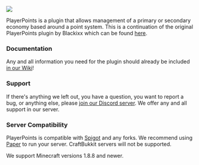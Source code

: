 ![](https://imgur.com/TFTzDud.png)

PlayerPoints is a plugin that allows management of a primary or secondary economy based around a point system. This is a
continuation of the original PlayerPoints plugin by Blackixx which can be
found [here](https://github.com/Mitsugaru/PlayerPoints).

### Documentation

Any and all information you need for the plugin should already be
included [in our Wiki](https://github.com/Rosewood-Development/PlayerPoints/wiki)!

### Support

If there's anything we left out, you have a question, you want to report a bug, or anything else,
please [join our Discord server](https://discord.gg/MgUsTBK). We offer any and all support in our server.

### Server Compatibility

PlayerPoints is compatible with [Spigot](https://www.spigotmc.org/) and any forks. We recommend
using [Paper](https://papermc.io/) to run your server. CraftBukkit servers will not be supported.

We support Minecraft versions 1.8.8 and newer.

